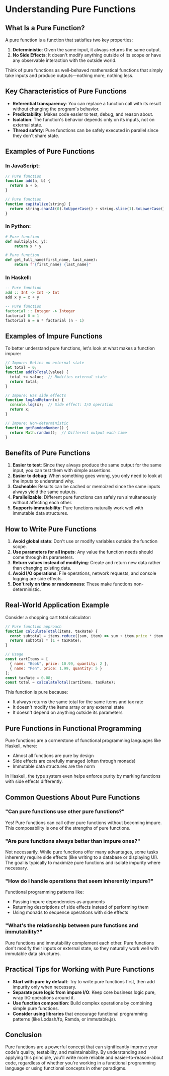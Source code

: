 # Understanding Pure Functions

## What Is a Pure Function?

A pure function is a function that satisfies two key properties:

1. **Deterministic**: Given the same input, it always returns the same output.
2. **No Side Effects**: It doesn't modify anything outside of its scope or have any observable interaction with the outside world.

Think of pure functions as well-behaved mathematical functions that simply take inputs and produce outputs—nothing more, nothing less.

## Key Characteristics of Pure Functions

- **Referential transparency**: You can replace a function call with its result without changing the program's behavior.
- **Predictability**: Makes code easier to test, debug, and reason about.
- **Isolation**: The function's behavior depends only on its inputs, not on external state.
- **Thread safety**: Pure functions can be safely executed in parallel since they don't share state.

## Examples of Pure Functions

### In JavaScript:

```javascript
// Pure function
function add(a, b) {
  return a + b;
}

// Pure function
function capitalize(string) {
  return string.charAt(0).toUpperCase() + string.slice(1).toLowerCase();
}
```

### In Python:

```python
# Pure function
def multiply(x, y):
    return x * y

# Pure function
def get_full_name(first_name, last_name):
    return f"{first_name} {last_name}"
```

### In Haskell:

```haskell
-- Pure function
add :: Int -> Int -> Int
add x y = x + y

-- Pure function
factorial :: Integer -> Integer
factorial 0 = 1
factorial n = n * factorial (n - 1)
```

## Examples of Impure Functions

To better understand pure functions, let's look at what makes a function impure:

```javascript
// Impure: Relies on external state
let total = 0;
function addToTotal(value) {
  total += value;  // Modifies external state
  return total;
}

// Impure: Has side effects
function logAndReturn(x) {
  console.log(x);  // Side effect: I/O operation
  return x;
}

// Impure: Non-deterministic
function getRandomNumber() {
  return Math.random();  // Different output each time
}
```

## Benefits of Pure Functions

1. **Easier to test**: Since they always produce the same output for the same input, you can test them with simple assertions.
2. **Easier to debug**: When something goes wrong, you only need to look at the inputs to understand why.
3. **Cacheable**: Results can be cached or memoized since the same inputs always yield the same outputs.
4. **Parallelizable**: Different pure functions can safely run simultaneously without affecting each other.
5. **Supports immutability**: Pure functions naturally work well with immutable data structures.

## How to Write Pure Functions

1. **Avoid global state**: Don't use or modify variables outside the function scope.
2. **Use parameters for all inputs**: Any value the function needs should come through its parameters.
3. **Return values instead of modifying**: Create and return new data rather than changing existing data.
4. **Avoid I/O operations**: File operations, network requests, and console logging are side effects.
5. **Don't rely on time or randomness**: These make functions non-deterministic.

## Real-World Application Example

Consider a shopping cart total calculator:

```javascript
// Pure function approach
function calculateTotal(items, taxRate) {
  const subtotal = items.reduce((sum, item) => sum + item.price * item.quantity, 0);
  return subtotal * (1 + taxRate);
}

// Usage
const cartItems = [
  { name: "Book", price: 10.99, quantity: 2 },
  { name: "Pen", price: 1.99, quantity: 5 }
];
const taxRate = 0.08;
const total = calculateTotal(cartItems, taxRate);
```

This function is pure because:
- It always returns the same total for the same items and tax rate
- It doesn't modify the items array or any external state
- It doesn't depend on anything outside its parameters

## Pure Functions in Functional Programming

Pure functions are a cornerstone of functional programming languages like Haskell, where:

- Almost all functions are pure by design
- Side effects are carefully managed (often through monads)
- Immutable data structures are the norm

In Haskell, the type system even helps enforce purity by marking functions with side effects differently.

## Common Questions About Pure Functions

### "Can pure functions use other pure functions?"

Yes! Pure functions can call other pure functions without becoming impure. This composability is one of the strengths of pure functions.

### "Are pure functions always better than impure ones?"

Not necessarily. While pure functions offer many advantages, some tasks inherently require side effects (like writing to a database or displaying UI). The goal is typically to maximize pure functions and isolate impurity where necessary.

### "How do I handle operations that seem inherently impure?"

Functional programming patterns like:
- Passing impure dependencies as arguments
- Returning descriptions of side effects instead of performing them
- Using monads to sequence operations with side effects

### "What's the relationship between pure functions and immutability?"

Pure functions and immutability complement each other. Pure functions don't modify their inputs or external state, so they naturally work well with immutable data structures.

## Practical Tips for Working with Pure Functions

- **Start with pure by default**: Try to write pure functions first, then add impurity only when necessary.
- **Separate pure logic from impure I/O**: Keep core business logic pure, wrap I/O operations around it.
- **Use function composition**: Build complex operations by combining simple pure functions.
- **Consider using libraries** that encourage functional programming patterns (like Lodash/fp, Ramda, or immutable.js).

## Conclusion

Pure functions are a powerful concept that can significantly improve your code's quality, testability, and maintainability. By understanding and applying this principle, you'll write more reliable and easier-to-reason-about code, regardless of whether you're working in a functional programming language or using functional concepts in other paradigms.